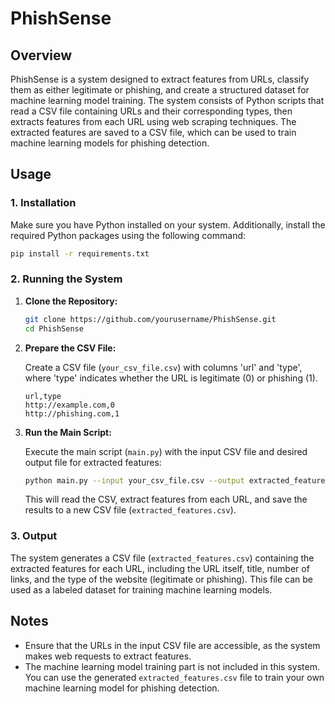 # PhishSense

## Overview

PhishSense is a system designed to extract features from URLs, classify them as either legitimate or phishing, and create a structured dataset for machine learning model training. The system consists of Python scripts that read a CSV file containing URLs and their corresponding types, then extracts features from each URL using web scraping techniques. The extracted features are saved to a CSV file, which can be used to train machine learning models for phishing detection.

## Usage

### 1. Installation

Make sure you have Python installed on your system. Additionally, install the required Python packages using the following command:

```bash
pip install -r requirements.txt
```

### 2. Running the System

1. **Clone the Repository:**

   ```bash
   git clone https://github.com/yourusername/PhishSense.git
   cd PhishSense
   ```

2. **Prepare the CSV File:**

   Create a CSV file (`your_csv_file.csv`) with columns 'url' and 'type', where 'type' indicates whether the URL is legitimate (0) or phishing (1).

   ```csv
   url,type
   http://example.com,0
   http://phishing.com,1
   ```

3. **Run the Main Script:**

   Execute the main script (`main.py`) with the input CSV file and desired output file for extracted features:

   ```bash
   python main.py --input your_csv_file.csv --output extracted_features.csv
   ```

   This will read the CSV, extract features from each URL, and save the results to a new CSV file (`extracted_features.csv`).

### 3. Output

The system generates a CSV file (`extracted_features.csv`) containing the extracted features for each URL, including the URL itself, title, number of links, and the type of the website (legitimate or phishing). This file can be used as a labeled dataset for training machine learning models.

## Notes

- Ensure that the URLs in the input CSV file are accessible, as the system makes web requests to extract features.
- The machine learning model training part is not included in this system. You can use the generated `extracted_features.csv` file to train your own machine learning model for phishing detection.